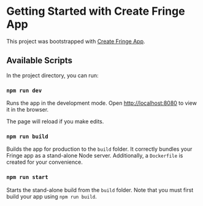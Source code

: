 # Getting Started with Create Fringe App

This project was bootstrapped with [Create Fringe App](https://github.com/ggoodman/fringe).

## Available Scripts

In the project directory, you can run:

### `npm run dev`

Runs the app in the development mode. Open [http://localhost:8080](http://localhost:8080) to view it in the browser.

The page will reload if you make edits.

### `npm run build`

Builds the app for production to the `build` folder. It correctly bundles your Fringe app as a stand-alone Node server. Additionally, a `Dockerfile` is created for your convenience.

### `npm run start`

Starts the stand-alone build from the `build` folder. Note that you must first build your app using `npm run build`.